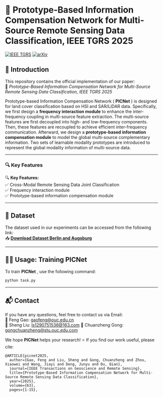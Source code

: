 # 🚀 Prototype-Based Information Compensation Network for Multi-Source Remote Sensing Data Classification, IEEE TGRS 2025  

[![IEEE TGRS](https://img.shields.io/badge/IEEE-TGRS-blue)](https://ieeexplore.ieee.org/document/11002550/)  [![arXiv](https://img.shields.io/badge/arXiv-2505.04003-b31b1b)](https://arxiv.org/abs/2505.04003) 



## 📌 **Introduction**

This repository contains the official implementation of our paper:  
📄 *Prototype-Based Information Compensation Network for Multi-Source Remote Sensing Data Classification, IEEE TGRS 2025*   

Prototype-based Information Compensation Network ( **PICNet** ) is designed for land cover classification based on HSI and SAR/LiDAR data. Specifically, we first design a **frequency interaction module** to enhance the inter-frequency coupling in multi-source feature extraction. The multi-source features are first decoupled into high- and low-frequency components. Then, these features are recoupled to achieve efficient inter-frequency communication. Afterward, we design a **prototype-based information compensation module** to model the global multi-source complementary information. Two sets of learnable modality prototypes are introduced to represent the global modality information of multi-source data.


---

### 🔍 **Key Features**

🔍 **Key Features:**  
✅ Cross-Modal Remote Sensing Data Joint Classification  
✅ Frequency interaction module  
✅ Prototype-based information compensation module  

---

## 📂 **Dataset**  

The dataset used in our experiments can be accessed from the following link:  
📥 **[Download Dataset Berlin and Augsburg](https://github.com/zhu-xlab/augsburg_Multimodal_Data_Set_MDaS)** 

---

## 🏋️‍♂️ **Usage: Training PICNet**

To train **PICNet** , use the following command:

```bash
python task.py
```

---

## 📬 **Contact**

If you have any questions, feel free to contact us via Email:  
📧 Feng Gao: gaofeng@ouc.edu.cn  
📧 Sheng Liu: ls1290751536@163.com
📧 Chuanzheng Gong:  gongchuanzheng@stu.ouc.edu.com

We hope **PICNet** helps your research! ⭐ If you find our work useful, please cite:

```
@ARTICLE{picnet2025,
  author={Gao, Feng and Liu, Sheng and Gong, Chuanzheng and Zhou, Xiaowei and Wang, Jiayi and Dong, Junyu and Du, Qian},
  journal={IEEE Transactions on Geoscience and Remote Sensing}, 
  title={Prototype-Based Information Compensation Network for Multi-Source Remote Sensing Data Classification}, 
  year={2025},
  volume={63},
  pages={1-15},
```

